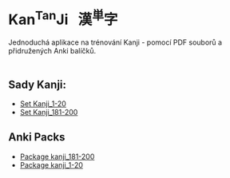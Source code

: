
# Kan<sup>Tan</sup>Ji &nbsp; 漢<sup>単</sup>字
Jednoduchá aplikace na trénování Kanji - pomocí PDF souborů a přidružených Anki balíčků.
<br><br>

## Sady Kanji:
 - <a href="pdf/Kanji_1-20.pdf">Set Kanji_1-20</a>
 - <a href="pdf/Kanji_181-200.pdf">Set Kanji_181-200</a>

## Anki Packs
 - <a href="anki/kanji_181-200.apkg">Package kanji_181-200</a>
 - <a href="anki/kanji_1-20.apkg">Package kanji_1-20</a>

